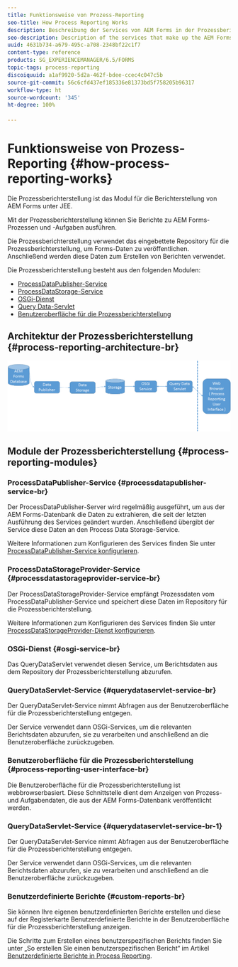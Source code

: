 ```yaml
---
title: Funktionsweise von Prozess-Reporting
seo-title: How Process Reporting Works
description: Beschreibung der Services von AEM Forms in der Prozessberichterstellung unter JEE und Einführung in die Bedienelemente der Prozessberichterstellung
seo-description: Description of the services that make up the AEM Forms on JEE Process Reporting and an introduction to the Process Reporting UI
uuid: 4631b734-a679-495c-a708-2348bf22c1f7
content-type: reference
products: SG_EXPERIENCEMANAGER/6.5/FORMS
topic-tags: process-reporting
discoiquuid: a1af9920-5d2a-462f-bdee-ccec4c047c5b
source-git-commit: 56c6cfd437ef185336e81373bd5f758205b96317
workflow-type: ht
source-wordcount: '345'
ht-degree: 100%

---
```



# Funktionsweise von Prozess-Reporting {#how-process-reporting-works}

Die Prozessberichterstellung ist das Modul für die Berichterstellung von AEM Forms unter JEE.

Mit der Prozessberichterstellung können Sie Berichte zu AEM Forms-Prozessen und -Aufgaben ausführen.

Die Prozessberichterstellung verwendet das eingebettete Repository für die Prozessberichterstellung, um Forms-Daten zu veröffentlichen. Anschließend werden diese Daten zum Erstellen von Berichten verwendet.

Die Prozessberichterstellung besteht aus den folgenden Modulen:

* [ProcessDataPublisher-Service](/help/forms/using/process-reporting/process-reporting-architecture.md#p-processdatapublisher-service-br-p)
* [ProcessDataStorage-Service](/help/forms/using/process-reporting/process-reporting-architecture.md#p-processdatastorageprovider-service-br-p)
* [OSGi-Dienst](/help/forms/using/process-reporting/process-reporting-architecture.md#p-osgi-service-br-p)
* [Query Data-Servlet](/help/forms/using/process-reporting/process-reporting-architecture.md#p-querydataservlet-service-br-p)
* [Benutzeroberfläche für die Prozessberichterstellung](/help/forms/using/process-reporting/process-reporting-architecture.md#p-process-reporting-user-interface-br-p)

## Architektur der Prozessberichterstellung {#process-reporting-architecture-br}

![processreportingarchitecture](assets/processreportingarchitecture.png)

## Module der Prozessberichterstellung {#process-reporting-modules}

### ProcessDataPublisher-Service {#processdatapublisher-service-br}

Der ProcessDataPublisher-Server wird regelmäßig ausgeführt, um aus der AEM Forms-Datenbank die Daten zu extrahieren, die seit der letzten Ausführung des Services geändert wurden. Anschließend übergibt der Service diese Daten an den Process Data Storage-Service.

Weitere Informationen zum Konfigurieren des Services finden Sie unter [ProcessDataPublisher-Service konfigurieren](/help/forms/using/process-reporting/install-start-process-reporting.md#p-reportconfiguration-service-p).

### ProcessDataStorageProvider-Service {#processdatastorageprovider-service-br}

Der ProcessDataStorageProvider-Service empfängt Prozessdaten vom ProcessDataPublisher-Service und speichert diese Daten im Repository für die Prozessberichterstellung.

Weitere Informationen zum Konfigurieren des Services finden Sie unter [ProcessDataStorageProvider-Dienst konfigurieren](/help/forms/using/process-reporting/install-start-process-reporting.md#p-to-configure-the-process-reporting-repository-locations-p).

### OSGi-Dienst {#osgi-service-br}

Das QueryDataServlet verwendet diesen Service, um Berichtsdaten aus dem Repository der Prozessberichterstellung abzurufen.

### QueryDataServlet-Service {#querydataservlet-service-br}

Der QueryDataServlet-Service nimmt Abfragen aus der Benutzeroberfläche für die Prozessberichterstellung entgegen.

Der Service verwendet dann OSGi-Services, um die relevanten Berichtsdaten abzurufen, sie zu verarbeiten und anschließend an die Benutzeroberfläche zurückzugeben.

### Benutzeroberfläche für die Prozessberichterstellung {#process-reporting-user-interface-br}

Die Benutzeroberfläche für die Prozessberichterstellung ist webbrowserbasiert. Diese Schnittstelle dient dem Anzeigen von Prozess- und Aufgabendaten, die aus der AEM Forms-Datenbank veröffentlicht werden.

### QueryDataServlet-Service {#querydataservlet-service-br-1}

Der QueryDataServlet-Service nimmt Abfragen aus der Benutzeroberfläche für die Prozessberichterstellung entgegen.

Der Service verwendet dann OSGi-Services, um die relevanten Berichtsdaten abzurufen, sie zu verarbeiten und anschließend an die Benutzeroberfläche zurückzugeben.

### Benutzerdefinierte Berichte {#custom-reports-br}

Sie können Ihre eigenen benutzerdefinierten Berichte erstellen und diese auf der Registerkarte Benutzerdefinierte Berichte in der Benutzeroberfläche für die Prozessberichterstellung anzeigen.

Die Schritte zum Erstellen eines benutzerspezifischen Berichts finden Sie unter „So erstellen Sie einen benutzerspezifischen Bericht“ im Artikel [Benutzerdefinierte Berichte in Process Reporting](/help/forms/using/process-reporting/process-reporting-custom-reports.md).
